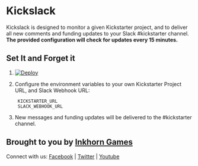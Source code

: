 # Kickslack

Kickslack is designed to monitor a given Kickstarter project, and to deliver all new comments and funding updates to your Slack #kickstarter channel. **The provided configuration will check for updates every 15 minutes.**

## Set It and Forget it

1. [![Deploy](https://www.herokucdn.com/deploy/button.png)](https://heroku.com/deploy)

2. Configure the environment variables to your own Kickstarter Project URL, and Slack Webhook URL:

        KICKSTARTER_URL
        SLACK_WEBHOOK_URL

3. New messages and funding updates will be delivered to the #kickstarter channel.

## Brought to you by [Inkhorn Games](http://inkhorn.co)

Connect with us:
[Facebook](https://www.facebook.com/inkhorngames) | [Twitter](https://twitter.com/inkhorngames) | [Youtube](http://youtube.com/inkhorncompany)
